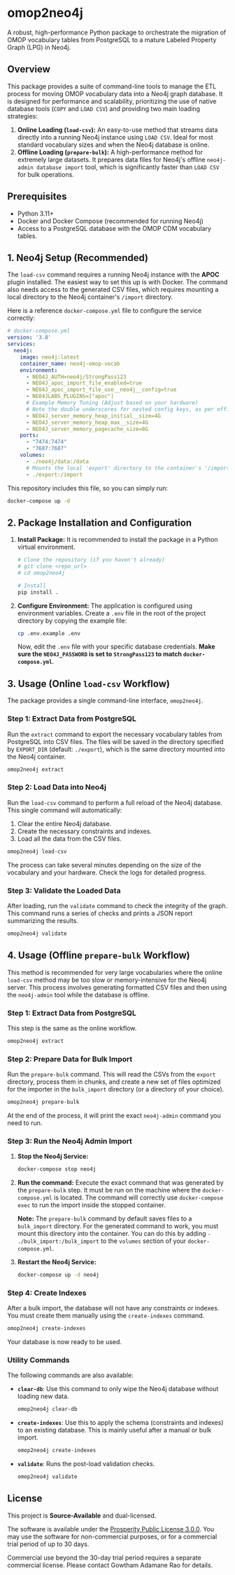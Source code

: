 # omop2neo4j

A robust, high-performance Python package to orchestrate the migration of OMOP vocabulary tables from PostgreSQL to a mature Labeled Property Graph (LPG) in Neo4j.

## Overview

This package provides a suite of command-line tools to manage the ETL process for moving OMOP vocabulary data into a Neo4j graph database. It is designed for performance and scalability, prioritizing the use of native database tools (`COPY` and `LOAD CSV`) and providing two main loading strategies:

1.  **Online Loading (`load-csv`):** An easy-to-use method that streams data directly into a running Neo4j instance using `LOAD CSV`. Ideal for most standard vocabulary sizes and when the Neo4j database is online.
2.  **Offline Loading (`prepare-bulk`):** A high-performance method for extremely large datasets. It prepares data files for Neo4j's offline `neo4j-admin database import` tool, which is significantly faster than `LOAD CSV` for bulk operations.

## Prerequisites

*   Python 3.11+
*   Docker and Docker Compose (recommended for running Neo4j)
*   Access to a PostgreSQL database with the OMOP CDM vocabulary tables.

## 1. Neo4j Setup (Recommended)

The `load-csv` command requires a running Neo4j instance with the **APOC** plugin installed. The easiest way to set this up is with Docker. The command also needs access to the generated CSV files, which requires mounting a local directory to the Neo4j container's `/import` directory.

Here is a reference `docker-compose.yml` file to configure the service correctly:

```yaml
# docker-compose.yml
version: '3.8'
services:
  neo4j:
    image: neo4j:latest
    container_name: neo4j-omop-vocab
    environment:
      - NEO4J_AUTH=neo4j/StrongPass123
      - NEO4J_apoc_import_file_enabled=true
      - NEO4J_apoc_import_file_use__neo4j__config=true
      - NEO4JLABS_PLUGINS=["apoc"]
      # Example Memory Tuning (Adjust based on your hardware)
      # Note the double underscores for nested config keys, as per official docs.
      - NEO4J_server_memory_heap_initial__size=4G
      - NEO4J_server_memory_heap_max__size=4G
      - NEO4J_server_memory_pagecache_size=8G
    ports:
      - "7474:7474"
      - "7687:7687"
    volumes:
      - ./neo4j/data:/data
      # Mounts the local 'export' directory to the container's '/import' directory
      - ./export:/import
```

This repository includes this file, so you can simply run:
```bash
docker-compose up -d
```

## 2. Package Installation and Configuration

1.  **Install Package:**
    It is recommended to install the package in a Python virtual environment.
    ```bash
    # Clone the repository (if you haven't already)
    # git clone <repo_url>
    # cd omop2neo4j

    # Install
    pip install .
    ```

2.  **Configure Environment:**
    The application is configured using environment variables. Create a `.env` file in the root of the project directory by copying the example file:
    ```bash
    cp .env.example .env
    ```
    Now, edit the `.env` file with your specific database credentials. **Make sure the `NEO4J_PASSWORD` is set to `StrongPass123` to match `docker-compose.yml`**.

## 3. Usage (Online `load-csv` Workflow)

The package provides a single command-line interface, `omop2neo4j`.

### Step 1: Extract Data from PostgreSQL

Run the `extract` command to export the necessary vocabulary tables from PostgreSQL into CSV files. The files will be saved in the directory specified by `EXPORT_DIR` (default: `./export`), which is the same directory mounted into the Neo4j container.

```bash
omop2neo4j extract
```

### Step 2: Load Data into Neo4j

Run the `load-csv` command to perform a full reload of the Neo4j database. This single command will automatically:
1.  Clear the entire Neo4j database.
2.  Create the necessary constraints and indexes.
3.  Load all the data from the CSV files.

```bash
omop2neo4j load-csv
```

The process can take several minutes depending on the size of the vocabulary and your hardware. Check the logs for detailed progress.

### Step 3: Validate the Loaded Data

After loading, run the `validate` command to check the integrity of the graph. This command runs a series of checks and prints a JSON report summarizing the results.

```bash
omop2neo4j validate
```

## 4. Usage (Offline `prepare-bulk` Workflow)

This method is recommended for very large vocabularies where the online `load-csv` method may be too slow or memory-intensive for the Neo4j server. This process involves generating formatted CSV files and then using the `neo4j-admin` tool while the database is offline.

### Step 1: Extract Data from PostgreSQL

This step is the same as the online workflow.
```bash
omop2neo4j extract
```

### Step 2: Prepare Data for Bulk Import

Run the `prepare-bulk` command. This will read the CSVs from the `export` directory, process them in chunks, and create a new set of files optimized for the importer in the `bulk_import` directory (or a directory of your choice).

```bash
omop2neo4j prepare-bulk
```
At the end of the process, it will print the exact `neo4j-admin` command you need to run.

### Step 3: Run the Neo4j Admin Import

1.  **Stop the Neo4j Service:**
    ```bash
    docker-compose stop neo4j
    ```
2.  **Run the command:** Execute the exact command that was generated by the `prepare-bulk` step. It must be run on the machine where the `docker-compose.yml` is located. The command will correctly use `docker-compose exec` to run the import inside the stopped container.

    **Note:** The `prepare-bulk` command by default saves files to a `bulk_import` directory. For the generated command to work, you must mount this directory into the container. You can do this by adding `- ./bulk_import:/bulk_import` to the `volumes` section of your `docker-compose.yml`.

3.  **Restart the Neo4j Service:**
    ```bash
    docker-compose up -d neo4j
    ```

### Step 4: Create Indexes

After a bulk import, the database will not have any constraints or indexes. You must create them manually using the `create-indexes` command.

```bash
omop2neo4j create-indexes
```

Your database is now ready to be used.

### Utility Commands

The following commands are also available:

*   **`clear-db`**: Use this command to only wipe the Neo4j database without loading new data.
    ```bash
    omop2neo4j clear-db
    ```
*   **`create-indexes`**: Use this to apply the schema (constraints and indexes) to an existing database. This is mainly useful after a manual or bulk import.
    ```bash
    omop2neo4j create-indexes
    ```
*   **`validate`**: Runs the post-load validation checks.
    ```bash
    omop2neo4j validate
    ```

## License

This project is **Source-Available** and dual-licensed.

The software is available under the [Prosperity Public License 3.0.0](LICENSE.md). You may use the software for non-commercial purposes, or for a commercial trial period of up to 30 days.

Commercial use beyond the 30-day trial period requires a separate commercial license. Please contact Gowtham Adamane Rao for details.
